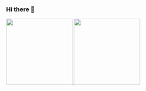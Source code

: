 ### Hi there 👋

<div>
<a href="https://github.com/orafamoura">
<img loading="lazy" height="180em" src="https://github-readme-stats.vercel.app/api/top-langs/?username=orafamoura&layout=compact&langs_count=7&theme=dracula"/>
<img loading="lazy" height="180em" src="https://github-readme-stats.vercel.app/api?username=orafamoura&show_icons=true&theme=dracula&include_all_commits=true&count_private=true"/>
</div>
<!--
**orafamoura/orafamoura** is a ✨ _special_ ✨ repository because its `README.md` (this file) appears on your GitHub profile.

Here are some ideas to get you started:

- 🔭 I’m currently working on ...
- 🌱 I’m currently learning ...
- 👯 I’m looking to collaborate on ...
- 🤔 I’m looking for help with ...
- 💬 Ask me about ...
- 📫 How to reach me: ...
- 😄 Pronouns: ...
- ⚡ Fun fact: ...
-->
